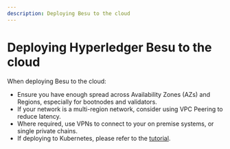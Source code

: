 ```yaml
---
description: Deploying Besu to the cloud
---
```


# Deploying Hyperledger Besu to the cloud

When deploying Besu to the cloud:

* Ensure you have enough spread across Availability Zones (AZs) and Regions, especially for
  bootnodes and validators.
* If your network is a multi-region network, consider using VPC Peering to reduce latency.
* Where required, use VPNs to connect to your on premise systems, or single private chains.
* If deploying to Kubernetes, please refer to the [tutorial](../../tutorials/kubernetes/index.md).
